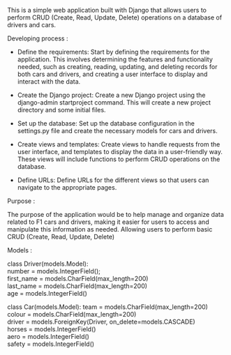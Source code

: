 This is a simple web application built with Django that allows users to perform CRUD (Create, Read, Update, Delete) operations on a database of drivers and cars.

Developing process :

- Define the requirements: Start by defining the requirements for the application. This involves determining the features and functionality needed, such as creating, reading, updating, and deleting records for both cars and drivers, and creating a user interface to display and interact with the data.

- Create the Django project: Create a new Django project using the django-admin startproject command. This will create a new project directory and some initial files.

- Set up the database: Set up the database configuration in the settings.py file and create the necessary models for cars and drivers.

- Create views and templates: Create views to handle requests from the user interface, and templates to display the data in a user-friendly way. These views will include functions to perform CRUD operations on the database.

- Define URLs: Define URLs for the different views so that users can navigate to the appropriate pages.

Purpose :

The purpose of the application would be to help manage and organize data related to F1 cars and drivers, making it easier for users to access and manipulate this information as needed. Allowing users to perform basic CRUD (Create, Read, Update, Delete)


Models : 

class Driver(models.Model):  
        number = models.IntegerField();  
        first_name = models.CharField(max_length=200)  
        last_name = models.CharField(max_length=200)  
        age = models.IntegerField()  
    
class Car(models.Model):
        team = models.CharField(max_length=200)  
        colour = models.CharField(max_length=200)  
        driver = models.ForeignKey(Driver, on_delete=models.CASCADE)  
        horses = models.IntegerField()  
        aero = models.IntegerField()  
        safety = models.IntegerField()  
